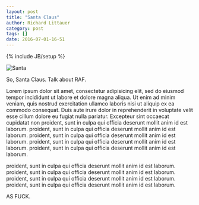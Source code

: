 ```yaml
---
layout: post
title: "Santa Claus"
author: Richard Littauer
category: post
tags: []
date: 2016-07-01-16-51
---
```

{% include JB/setup %}

![Santa]({{site_url}}/assets/img/posts/santa_claus.jpg)

So, Santa Claus. Talk about RAF.

Lorem ipsum dolor sit amet, consectetur adipisicing elit, sed do eiusmod
tempor incididunt ut labore et dolore magna aliqua. Ut enim ad minim veniam,
quis nostrud exercitation ullamco laboris nisi ut aliquip ex ea commodo
consequat. Duis aute irure dolor in reprehenderit in voluptate velit esse
cillum dolore eu fugiat nulla pariatur. Excepteur sint occaecat cupidatat non
proident, sunt in culpa qui officia deserunt mollit anim id est laborum.
proident, sunt in culpa qui officia deserunt mollit anim id est laborum.
proident, sunt in culpa qui officia deserunt mollit anim id est laborum.
proident, sunt in culpa qui officia deserunt mollit anim id est laborum.
proident, sunt in culpa qui officia deserunt mollit anim id est laborum.



proident, sunt in culpa qui officia deserunt mollit anim id est laborum.
proident, sunt in culpa qui officia deserunt mollit anim id est laborum.
proident, sunt in culpa qui officia deserunt mollit anim id est laborum.
proident, sunt in culpa qui officia deserunt mollit anim id est laborum.

AS FUCK.

